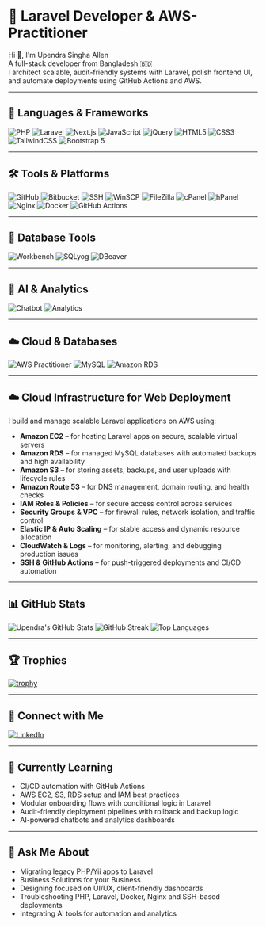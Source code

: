 # 🚀 Laravel Developer & AWS-Practitioner

Hi 👋, I'm Upendra Singha Allen  
A full-stack developer from Bangladesh 🇧🇩  
I architect scalable, audit-friendly systems with Laravel, polish frontend UI, and automate deployments using GitHub Actions and AWS.

---

## 🧰 Languages & Frameworks

![PHP](https://img.shields.io/badge/PHP-777BB4?style=for-the-badge&logo=php&logoColor=white)
![Laravel](https://img.shields.io/badge/Laravel-FF2D20?style=for-the-badge&logo=laravel&logoColor=white)
![Next.js](https://img.shields.io/badge/Next.js-000000?style=for-the-badge&logo=nextdotjs&logoColor=white)
![JavaScript](https://img.shields.io/badge/JavaScript-F7DF1E?style=for-the-badge&logo=javascript&logoColor=black)
![jQuery](https://img.shields.io/badge/jQuery-0769AD?style=for-the-badge&logo=jquery&logoColor=white)
![HTML5](https://img.shields.io/badge/HTML5-E34F26?style=for-the-badge&logo=html5&logoColor=white)
![CSS3](https://img.shields.io/badge/CSS3-1572B6?style=for-the-badge&logo=css3&logoColor=white)
![TailwindCSS](https://img.shields.io/badge/TailwindCSS-38B2AC?style=for-the-badge&logo=tailwind-css&logoColor=white)
![Bootstrap 5](https://img.shields.io/badge/Bootstrap-7952B3?style=for-the-badge&logo=bootstrap&logoColor=white)

---

## 🛠️ Tools & Platforms

![GitHub](https://img.shields.io/badge/GitHub-181717?style=for-the-badge&logo=github&logoColor=white)
![Bitbucket](https://img.shields.io/badge/Bitbucket-0052CC?style=for-the-badge&logo=bitbucket&logoColor=white)
![SSH](https://img.shields.io/badge/SSH-000000?style=for-the-badge&logo=gnubash&logoColor=white)
![WinSCP](https://img.shields.io/badge/WinSCP-00BFFF?style=for-the-badge&logo=windows&logoColor=white)
![FileZilla](https://img.shields.io/badge/FileZilla-BF0000?style=for-the-badge&logo=filezilla&logoColor=white)
![cPanel](https://img.shields.io/badge/cPanel-FF6C2C?style=for-the-badge&logo=cpanel&logoColor=white)
![hPanel](https://img.shields.io/badge/hPanel-FF6C2C?style=for-the-badge&logo=hostinger&logoColor=white)
![Nginx](https://img.shields.io/badge/Nginx-009639?style=for-the-badge&logo=nginx&logoColor=white)
![Docker](https://img.shields.io/badge/Docker-2496ED?style=for-the-badge&logo=docker&logoColor=white)
![GitHub Actions](https://img.shields.io/badge/GitHub_Actions-2088FF?style=for-the-badge&logo=github-actions&logoColor=white)


---

## 🧪 Database Tools

![Workbench](https://img.shields.io/badge/MySQL_Workbench-4479A1?style=for-the-badge&logo=mysql&logoColor=white)
![SQLyog](https://img.shields.io/badge/SQLyog-0052CC?style=for-the-badge&logo=databricks&logoColor=white)
![DBeaver](https://img.shields.io/badge/DBeaver-372E2C?style=for-the-badge&logo=sqlite&logoColor=white)


---

## 🤖 AI & Analytics

![Chatbot](https://img.shields.io/badge/AI_Chatbot-6A1B9A?style=for-the-badge&logo=dialogflow&logoColor=white)
![Analytics](https://img.shields.io/badge/Data_Analytics-FF6F00?style=for-the-badge&logo=google-analytics&logoColor=white)

---

## ☁️ Cloud & Databases

![AWS Practitioner](https://img.shields.io/badge/AWS_Practitioner-232F3E?style=for-the-badge&logo=amazon-aws&logoColor=white)
![MySQL](https://img.shields.io/badge/MySQL-4479A1?style=for-the-badge&logo=mysql&logoColor=white)
![Amazon RDS](https://img.shields.io/badge/Amazon_RDS-527FFF?style=for-the-badge&logo=amazonrds&logoColor=white)

---

## ☁️ Cloud Infrastructure for Web Deployment

I build and manage scalable Laravel applications on AWS using:

- **Amazon EC2** – for hosting Laravel apps on secure, scalable virtual servers  
- **Amazon RDS** – for managed MySQL databases with automated backups and high availability  
- **Amazon S3** – for storing assets, backups, and user uploads with lifecycle rules  
- **Amazon Route 53** – for DNS management, domain routing, and health checks  
- **IAM Roles & Policies** – for secure access control across services  
- **Security Groups & VPC** – for firewall rules, network isolation, and traffic control  
- **Elastic IP & Auto Scaling** – for stable access and dynamic resource allocation  
- **CloudWatch & Logs** – for monitoring, alerting, and debugging production issues  
- **SSH & GitHub Actions** – for push-triggered deployments and CI/CD automation

---

## 📊 GitHub Stats

![Upendra's GitHub Stats](https://github-readme-stats.vercel.app/api?username=lenymode&show_icons=true&theme=radical)
![GitHub Streak](https://github-readme-streak-stats.herokuapp.com/?user=lenymode&theme=dark)
![Top Languages](https://github-readme-stats.vercel.app/api/top-langs/?username=lenymode&layout=compact)

---

## 🏆 Trophies

[![trophy](https://github-profile-trophy.vercel.app/?username=lenymode&theme=algolia)](https://github.com/ryo-ma/github-profile-trophy)

---

## 🔗 Connect with Me

[![LinkedIn](https://img.shields.io/badge/LinkedIn-Upendra-blue?style=for-the-badge&logo=linkedin)](https://www.linkedin.com/in/allensingha/)

---

## 🧠 Currently Learning

- CI/CD automation with GitHub Actions  
- AWS EC2, S3, RDS setup and IAM best practices  
- Modular onboarding flows with conditional logic in Laravel  
- Audit-friendly deployment pipelines with rollback and backup logic  
- AI-powered chatbots and analytics dashboards

---

## 💬 Ask Me About

- Migrating legacy PHP/Yii apps to Laravel  
- Business Solutions for your Business  
- Designing focused on UI/UX, client-friendly dashboards  
- Troubleshooting PHP, Laravel, Docker, Nginx and SSH-based deployments  
- Integrating AI tools for automation and analytics
